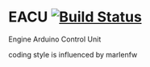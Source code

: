 # EACU [![Build Status](https://travis-ci.org/davidshb19/EACU.svg?branch=master)](https://travis-ci.org/davidshb19/EACU)
Engine Arduino Control Unit

coding style is influenced by marlenfw
